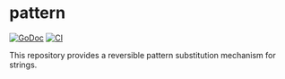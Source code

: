 # pattern

[![GoDoc](https://img.shields.io/static/v1?label=godoc&message=reference&color=blue)](https://pkg.go.dev/github.com/creachadair/pattern)
[![CI](https://github.com/creachadair/pattern/actions/workflows/go-presubmit.yml/badge.svg?event=push&branch=main)](https://github.com/creachadair/pattern/actions/workflows/go-presubmit.yml)

This repository provides a reversible pattern substitution mechanism for strings.
